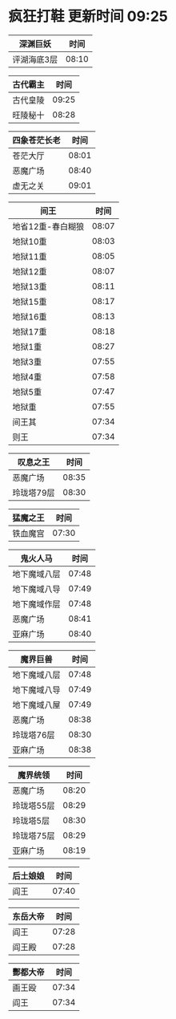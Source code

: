 # 疯狂打鞋 更新时间 09:25

| 深渊巨妖   | 时间    |
|--------|-------|
| 评湖海底3层 | 08:10 |

| 古代霸主   | 时间    |
|--------|-------|
| 古代皇陵 | 09:25 |
| 旺陵秘十 | 08:28 |

| 四象苍茫长老   | 时间    |
|--------|-------|
| 苍茫大厅 | 08:01 |
| 恶魔广场 | 08:40 |
| 虚无之关 | 09:01 |

| 间王   | 时间    |
|--------|-------|
| 地省12重-春白糊狼 | 08:07 |
| 地狱10重 | 08:03 |
| 地狱11重 | 08:05 |
| 地狱12重 | 08:07 |
| 地狱13重 | 08:11 |
| 地狱15重 | 08:17 |
| 地狱16重 | 08:13 |
| 地狱17重 | 08:18 |
| 地狱1重 | 08:27 |
| 地狱3重 | 07:55 |
| 地狱4重 | 07:58 |
| 地狱5重 | 07:47 |
| 地狱重 | 07:55 |
| 间王其 | 07:34 |
| 则王 | 07:34 |

| 叹息之王   | 时间    |
|--------|-------|
| 恶魔广场 | 08:35 |
| 玲珑塔79层 | 08:30 |

| 猛魔之王   | 时间    |
|--------|-------|
| 铁血魔宫 | 07:30 |

| 鬼火人马   | 时间    |
|--------|-------|
| 地下魔域八层 | 07:48 |
| 地下魔域八导 | 07:49 |
| 地下魔域作层 | 07:48 |
| 恶魔广场 | 08:41 |
| 亚麻广场 | 08:40 |

| 魔界巨兽   | 时间    |
|--------|-------|
| 地下魔域八层 | 07:48 |
| 地下魔域八导 | 07:49 |
| 地下魔域八屋 | 07:49 |
| 恶魔广场 | 08:38 |
| 玲珑塔76层 | 08:30 |
| 亚麻广场 | 08:38 |

| 魔界统领   | 时间    |
|--------|-------|
| 恶魔广场 | 08:20 |
| 玲珑塔55层 | 08:29 |
| 玲珑塔5层 | 08:30 |
| 玲珑塔75层 | 08:29 |
| 亚麻广场 | 08:19 |

| 后土娘娘   | 时间    |
|--------|-------|
| 阎王 | 07:40 |

| 东岳大帝   | 时间    |
|--------|-------|
| 阎王 | 07:28 |
| 阎王殿 | 07:28 |

| 酆都大帝   | 时间    |
|--------|-------|
| 画王殴 | 07:34 |
| 阎王 | 07:34 |